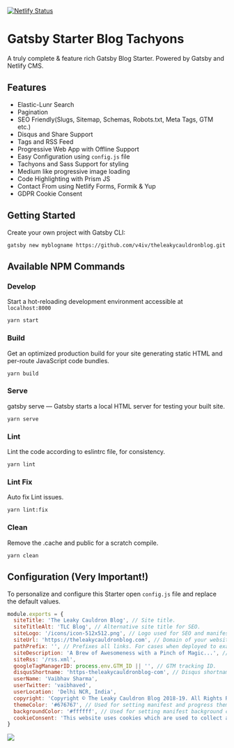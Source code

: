 [![Netlify Status](https://api.netlify.com/api/v1/badges/a3b02aa4-93ac-47d9-b914-7eb42de75a83/deploy-status)](https://app.netlify.com/sites/theleakycauldronblog/deploys)

# Gatsby Starter Blog Tachyons

A truly complete & feature rich Gatsby Blog Starter. Powered by Gatsby and Netlify CMS.

## Features

* Elastic-Lunr Search
* Pagination
* SEO Friendly(Slugs, Sitemap, Schemas, Robots.txt, Meta Tags, GTM etc.)
* Disqus and Share Support
* Tags and RSS Feed
* Progressive Web App with Offline Support
* Easy Configuration using `config.js` file
* Tachyons and Sass Support for styling
* Medium like progressive image loading
* Code Highlighting with Prism JS
* Contact From using Netlify Forms, Formik & Yup
* GDPR Cookie Consent

## Getting Started
Create your own project with Gatsby CLI:

```shell
gatsby new myblogname https://github.com/v4iv/theleakycauldronblog.git 
```
## Available NPM Commands

### Develop

Start a hot-reloading development environment accessible at `localhost:8000`

```shell
yarn start
```

### Build

Get an optimized production build for your site generating static HTML and per-route JavaScript code bundles.

```shell
yarn build
```

### Serve

gatsby serve — Gatsby starts a local HTML server for testing your built site.

```shell
yarn serve
```

### Lint

Lint the code according to eslintrc file, for consistency.

```shell
yarn lint
```

### Lint Fix

Auto fix Lint issues.

```shell
yarn lint:fix
```

### Clean

Remove the .cache and public for a scratch compile.

```shell
yarn clean
```

## Configuration (Very Important!)

To personalize and configure this Starter open `config.js` file and replace the default values.

```javascript
module.exports = {
  siteTitle: 'The Leaky Cauldron Blog', // Site title.
  siteTitleAlt: 'TLC Blog', // Alternative site title for SEO.
  siteLogo: '/icons/icon-512x512.png', // Logo used for SEO and manifest.
  siteUrl: 'https://theleakycauldronblog.com', // Domain of your website without pathPrefix.
  pathPrefix: '', // Prefixes all links. For cases when deployed to example.github.io/gatsby-starter-business/.
  siteDescription: 'A Brew of Awesomeness with a Pinch of Magic...', // Website description used for RSS feeds/meta description tag.
  siteRss: '/rss.xml',
  googleTagManagerID: process.env.GTM_ID || '', // GTM tracking ID.
  disqusShortname: 'https-theleakycauldronblog-com', // Disqus shortname.
  userName: 'Vaibhav Sharma',
  userTwitter: 'vaibhaved',
  userLocation: 'Delhi NCR, India',
  copyright: 'Copyright © The Leaky Cauldron Blog 2018-19. All Rights Reserved.', // Copyright string for the footer of the website and RSS feed.
  themeColor: '#676767', // Used for setting manifest and progress theme colors.
  backgroundColor: '#ffffff', // Used for setting manifest background color.
  cookieConsent: 'This website uses cookies which are used to collect anonymous information to improve your browsing experience and for analytics and metrics.',
}
```

<a href="https://www.netlify.com">
  <img src="https://www.netlify.com/img/global/badges/netlify-dark.svg"/>
</a>
